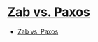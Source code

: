 # [Zab vs. Paxos](https://cwiki.apache.org/confluence/display/ZOOKEEPER/Zab+vs.+Paxos)

- [Zab vs. Paxos](#zab-vs-paxos)

